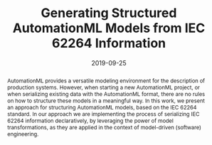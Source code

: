 ---
abstract: AutomationML provides a versatile modeling environment for the description
  of production systems. However, when starting a new AutomationML project, or when
  serializing existing data with the AutomationML format, there are no rules on how
  to structure these models in a meaningful way. In this work, we present an approach
  for structuring AutomationML models, based on the IEC 62264 standard. In our approach
  we are implementing the process of serializing IEC 62264 information declaratively,
  by leveraging the power of model transformations, as they are applied in the context
  of model-driven (software) engineering.
authors:
- Bernhard Wally
- Laurens Lang
- Rafa&#322; W&#322;odarski
- Radek Sindelar
- Christian Huemer
- Alexandra Mazak
- Manuel Wimmer
date: '2019-09-25'
featured: false
links:
- name: Publik
  url: https://publik.tuwien.ac.at/showentry.php?ID=281396&lang=2
publication_types:
- '1'
publishDate: '2019-09-25'
specifics: 'odarski, R. Sindelar, C. Huemer, A. Mazak, M. Wimmer: "Generating Structured
  AutomationML Models from IEC 62264 Information"; Vortrag: 5th AutomationML PlugFest
  2019, Hamburg, Germany; 25.09.2019 - 26.09.2019; in: "Proceedings of the 5th AutomationML
  PlugFest 2019", (2019), 5 S.'
title: Generating Structured AutomationML Models from IEC 62264 Information
url_pdf: https://publik.tuwien.ac.at/files/publik_281396.pdf
---